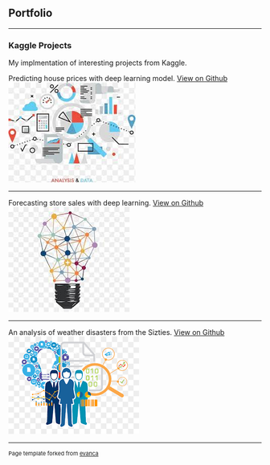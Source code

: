 ## Portfolio

---

### Kaggle Projects 

My implmentation of interesting projects from Kaggle.

Predicting house prices with deep learning model. 
[View on Github](https://www.kaggle.com/code/bhaskarsrinivasan/houseprices2)
<img src="images/ds1.png?raw=true"/>

---
Forecasting store sales with deep learning. 
[View on Github](https://www.kaggle.com/code/bhaskarsrinivasan/storesalesforcasting)
<img src="images/ds2.png?raw=true"/>

---
An analysis of weather disasters from the Sizties.
[View on Github](https://www.kaggle.com/code/bhaskarsrinivasan/disasters)
<img src="images/ds3.png?raw=true"/>

---

<p style="font-size:11px">Page template forked from <a href="https://github.com/evanca/quick-portfolio">evanca</a></p>
<!-- Remove above link if you don't want to attibute -->
